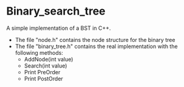 # Binary_search_tree
A simple implementation of a BST in C++.
* The file "node.h" contains the node structure for the binary tree 
* The file "binary_tree.h" contains the real implementation with the following methods:
  * AddNode(int value)
  * Search(int value)
  * Print PreOrder
  * Print PostOrder

